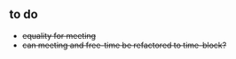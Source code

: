 ## to do

- <del>equality for meeting</del>
- <del>can meeting and free-time be refactored to time-block?</del>

